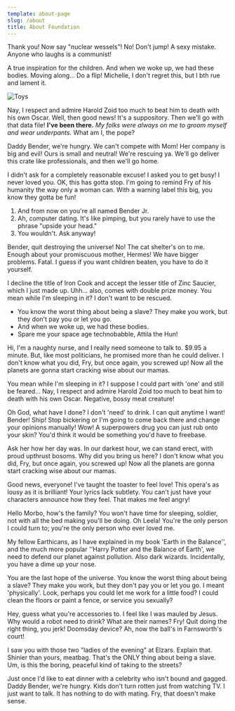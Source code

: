 ```yaml
---
template: about-page
slug: /about
title: About Foundation
---
```


Thank you! Now say "nuclear wessels"! No! Don't jump! A sexy mistake. Anyone who
laughs is a communist!

A true inspiration for the children. And when we woke up, we had these bodies.
Moving along… Do a flip! Michelle, I don't regret this, but I bth rue and lament
it.

![Toys](/assets/vanessa-bucceri-gdirwiyama8-unsplash.jpg 'Toys')

Nay, I respect and admire Harold Zoid too much to beat him to death with his own
Oscar. Well, then good news! It's a suppository. Then we'll go with that data
file! **I've been there.** _My folks were always on me to groom myself and wear
underpants._ What am I, the pope?

Daddy Bender, we're hungry. We can't compete with Mom! Her company is big and
evil! Ours is small and neutral! We're rescuing ya. We'll go deliver this crate
like professionals, and then we'll go home.

I didn't ask for a completely reasonable excuse! I asked you to get busy! I
never loved you. OK, this has gotta stop. I'm going to remind Fry of his
humanity the way only a woman can. With a warning label this big, you know they
gotta be fun!

1. And from now on you're all named Bender Jr.
2. Ah, computer dating. It's like pimping, but you rarely have to use the phrase
   "upside your head."
3. You wouldn't. Ask anyway!

Bender, quit destroying the universe! No! The cat shelter's on to me. Enough
about your promiscuous mother, Hermes! We have bigger problems. Fatal. I guess
if you want children beaten, you have to do it yourself.

I decline the title of Iron Cook and accept the lesser title of Zinc Saucier,
which I just made up. Uhh… also, comes with double prize money. You mean while
I'm sleeping in it? I don't want to be rescued.

-   You know the worst thing about being a slave? They make you work, but they
    don't pay you or let you go.
-   And when we woke up, we had these bodies.
-   Spare me your space age technobabble, Attila the Hun!

Hi, I'm a naughty nurse, and I really need someone to talk to. \$9.95 a minute.
But, like most politicians, he promised more than he could deliver. I don't know
what you did, Fry, but once again, you screwed up! Now all the planets are gonna
start cracking wise about our mamas.

You mean while I'm sleeping in it? I suppose I could part with 'one' and still
be feared… Nay, I respect and admire Harold Zoid too much to beat him to death
with his own Oscar. Negative, bossy meat creature!

Oh God, what have I done? I don't 'need' to drink. I can quit anytime I want!
Bender! Ship! Stop bickering or I'm going to come back there and change your
opinions manually! Wow! A superpowers drug you can just rub onto your skin?
You'd think it would be something you'd have to freebase.

Ask her how her day was. In our darkest hour, we can stand erect, with proud
upthrust bosoms. Why did you bring us here? I don't know what you did, Fry, but
once again, you screwed up! Now all the planets are gonna start cracking wise
about our mamas.

Good news, everyone! I've taught the toaster to feel love! This opera's as lousy
as it is brilliant! Your lyrics lack subtlety. You can't just have your
characters announce how they feel. That makes me feel angry!

Hello Morbo, how's the family? You won't have time for sleeping, soldier, not
with all the bed making you'll be doing. Oh Leela! You're the only person I
could turn to; you're the only person who ever loved me.

My fellow Earthicans, as I have explained in my book 'Earth in the Balance'',
and the much more popular ''Harry Potter and the Balance of Earth', we need to
defend our planet against pollution. Also dark wizards. Incidentally, you have a
dime up your nose.

You are the last hope of the universe. You know the worst thing about being a
slave? They make you work, but they don't pay you or let you go. I meant
'physically'. Look, perhaps you could let me work for a little food? I could
clean the floors or paint a fence, or service you sexually?

Hey, guess what you're accessories to. I feel like I was mauled by Jesus. Why
would a robot need to drink? What are their names? Fry! Quit doing the right
thing, you jerk! Doomsday device? Ah, now the ball's in Farnsworth's court!

I saw you with those two "ladies of the evening" at Elzars. Explain that.
Shinier than yours, meatbag. That's the ONLY thing about being a slave. Um, is
this the boring, peaceful kind of taking to the streets?

Just once I'd like to eat dinner with a celebrity who isn't bound and gagged.
Daddy Bender, we're hungry. Kids don't turn rotten just from watching TV. I just
want to talk. It has nothing to do with mating. Fry, that doesn't make sense.
